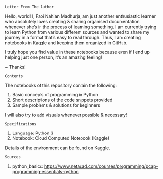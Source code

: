     Letter From The Author

Hello, world! I, Fabi Nahian Madhurja, am just another enthusiastic learner who absolutely loves creating & sharing organised documentation whenever she’s in the process of learning something. I am currently trying to learn Python from various different sources and wanted to share my journey in a format that’s easy to read through. Thus, I am creating notebooks in Kaggle and keeping them organized in GitHub. 

I truly hope you find value in these notebooks because even if I end up helping just one person, it’s an amazing feeling! 

~ Thanks! 

    Contents

The notebooks of this repository contain the following:

1. Basic concepts of programming in Python
2. Short descriptions of the code snippets provided
3. Sample problems & solutions for beginners

I will also try to add visuals whenever possible & necessary!

    Specifications
    
1. Language: 	Python 3 
2. Notebook: 	Cloud Computed Notebook (Kaggle)

Details of the environment can be found on Kaggle. 

    Sources

1. python_basics:
https://www.netacad.com/courses/programming/pcap-programming-essentials-python
